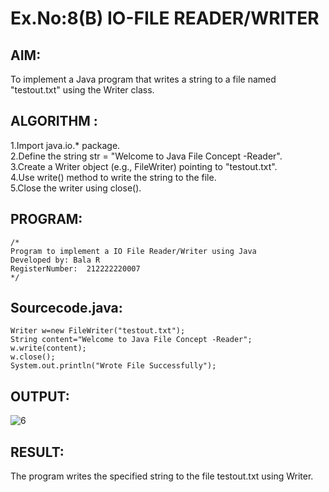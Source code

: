 # Ex.No:8(B) IO-FILE READER/WRITER
## AIM:
To implement a Java program that writes a string to a file named "testout.txt" using the Writer class.
## ALGORITHM :
1.Import java.io.* package.  
2.Define the string str = "Welcome to Java File Concept -Reader".  
3.Create a Writer object (e.g., FileWriter) pointing to "testout.txt".  
4.Use write() method to write the string to the file.  
5.Close the writer using close().  

## PROGRAM:
 ```
/*
Program to implement a IO File Reader/Writer using Java
Developed by: Bala R
RegisterNumber:  212222220007
*/
```

## Sourcecode.java:
```
Writer w=new FileWriter("testout.txt");
String content="Welcome to Java File Concept -Reader";
w.write(content);
w.close();
System.out.println("Wrote File Successfully");
```

## OUTPUT:
![6](https://github.com/user-attachments/assets/f915645d-f364-4874-871e-581a9628cc13)


## RESULT:
The program writes the specified string to the file testout.txt using Writer.




